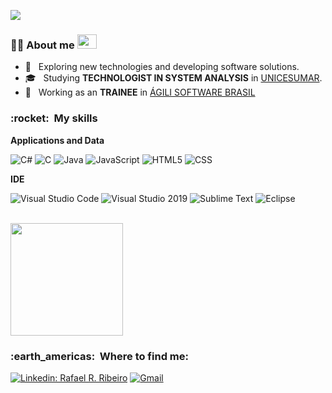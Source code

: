 
![](https://komarev.com/ghpvc/?username=rafaelrestolho12&color=006bed)

<h3>   👨‍💻&nbsp;About me <img src="https://upload.wikimedia.org/wikipedia/commons/thumb/0/05/Flag_of_Brazil.svg/2560px-Flag_of_Brazil.svg.png" width="31" height="23" > </h3>

- 🤔 &nbsp; Exploring new technologies and developing software solutions.
- 🎓 &nbsp; Studying **TECHNOLOGIST IN SYSTEM ANALYSIS** in <a href="https://www.unicesumar.edu.br/ead/cursos-graduacao/analise-e-desenvolvimento-de-sistemas/">UNICESUMAR</a>.
- 💼 &nbsp; Working as an **TRAINEE** in <a href="http://www.agili.com.br/">ÁGILI SOFTWARE BRASIL</a>

<h3> :rocket: &nbsp;My skills </h3>

**Applications and Data**
  
  ![C#](https://img.shields.io/badge/c%23-%23239120.svg?style=for-the-badge&logo=c-sharp&logoColor=white)
  ![C](https://img.shields.io/badge/c-%2300599C.svg?style=for-the-badge&logo=c&logoColor=white)
  ![Java](https://img.shields.io/badge/java-%23ED8B00.svg?style=for-the-badge&logo=java&logoColor=white)
  ![JavaScript](https://img.shields.io/badge/javascript-%23323330.svg?style=for-the-badge&logo=javascript&logoColor=%23F7DF1E)
  ![HTML5](https://img.shields.io/badge/html5-%23E34F26.svg?style=for-the-badge&logo=html5&logoColor=white)
  ![CSS](https://img.shields.io/badge/css3-%231572B6.svg?style=for-the-badge&logo=css3&logoColor=white)
 
**IDE**

   ![Visual Studio Code](https://img.shields.io/badge/Visual_Studio_Code-0078d7.svg?style=for-the-badge&logo=visual-studio-code&logoColor=white)
   ![Visual Studio 2019](https://img.shields.io/badge/Visual_Studio-5C2D91?style=for-the-badge&logo=visual%20studio&logoColor=white)
   ![Sublime Text](https://img.shields.io/badge/sublime_text-%23575757.svg?style=for-the-badge&logo=sublime-text&logoColor=important)
   ![Eclipse](https://img.shields.io/badge/Eclipse-2C2255?style=for-the-badge&logo=eclipse&logoColor=white)

<br/>

<a href="https://github.com/rafaelrestolho12">
  <img height="180em" src="https://github-readme-stats.vercel.app/api?username=rafaelrestolho12&theme=highcontrast&show_icons=true" />
</a>

<br/>

<h3> :earth_americas: &nbsp;Where to find me: </h3> 

[![Linkedin: Rafael R. Ribeiro](https://img.shields.io/badge/-LinkedIn-blue?style=flat-square&logo=Linkedin&logoColor=white&link=LINK-DO-SEU-LINKEDIN)](https://www.linkedin.com/in/rafaelrestolho12/)
[![Gmail](https://img.shields.io/badge/-Send_me_an_Email-006bed?style=flat-square&logo=Gmail&logoColor=white&link=mailto:rafaelrestolho12@gmail.com)](mailto:rafaelrestolho12@gmail.com)

